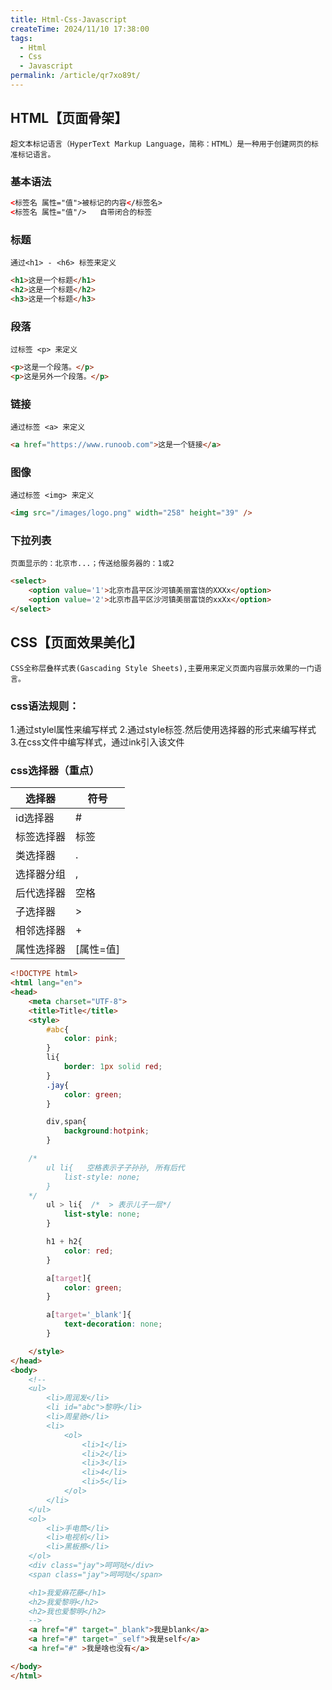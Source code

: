 ```yaml
---
title: Html-Css-Javascript
createTime: 2024/11/10 17:38:00
tags:
  - Html
  - Css
  - Javascript
permalink: /article/qr7xo89t/
---
```

## HTML【页面骨架】

`超文本标记语言（HyperText Markup Language，简称：HTML）是一种用于创建网页的标准标记语言。`

### 基本语法

```html
<标签名 属性="值">被标记的内容</标签名>
<标签名 属性="值"/>   自带闭合的标签
```

### 标题

`通过<h1> - <h6> 标签来定义`

```html
<h1>这是一个标题</h1>
<h2>这是一个标题</h2>
<h3>这是一个标题</h3>
```

### 段落

`过标签 <p> 来定义`

```html
<p>这是一个段落。</p>
<p>这是另外一个段落。</p>
```

### 链接

`通过标签 <a> 来定义`

```html
<a href="https://www.runoob.com">这是一个链接</a>
```

### 图像

`通过标签 <img> 来定义`

```html
<img src="/images/logo.png" width="258" height="39" />
```

### 下拉列表

`页面显示的：北京市...；传送给服务器的：1或2`

```html
<select>
    <option value='1'>北京市昌平区沙河镇美丽富饶的XXXx</option>
    <option value='2'>北京市昌平区沙河镇美丽富饶的xxXx</option>
</select>
```



## CSS【页面效果美化】

`CSS全称层叠样式表(Gascading Style Sheets),主要用来定义页面内容展示效果的一门语言。`

### css语法规则：

1.通过stylel属性来编写样式
2.通过style标签.然后使用选择器的形式来编写样式
3.在css文件中编写样式，通过ink引入该文件

### css选择器（重点）

| 选择器     | 符号      |
| ---------- | --------- |
| id选择器   | #         |
| 标签选择器 | 标签      |
| 类选择器   | .         |
| 选择器分组 | ,         |
| 后代选择器 | 空格      |
| 子选择器   | >         |
| 相邻选择器 | +         |
| 属性选择器 | [属性=值] |

```html
<!DOCTYPE html>
<html lang="en">
<head>
    <meta charset="UTF-8">
    <title>Title</title>
    <style>
        #abc{
            color: pink;
        }
        li{
            border: 1px solid red;
        }
        .jay{
            color: green;
        }

        div,span{
            background:hotpink;
        }

    /*
        ul li{   空格表示子子孙孙, 所有后代
            list-style: none;
        }
    */
        ul > li{  /*  > 表示儿子一层*/
            list-style: none;
        }

        h1 + h2{
            color: red;
        }

        a[target]{
            color: green;
        }

        a[target='_blank']{
            text-decoration: none;
        }

    </style>
</head>
<body>
    <!--
    <ul>
        <li>周润发</li>
        <li id="abc">黎明</li>
        <li>周星驰</li>
        <li>
            <ol>
                <li>1</li>
                <li>2</li>
                <li>3</li>
                <li>4</li>
                <li>5</li>
            </ol>
        </li>
    </ul>
    <ol>
        <li>手电筒</li>
        <li>电视机</li>
        <li>黑板擦</li>
    </ol>
    <div class="jay">呵呵哒</div>
    <span class="jay">呵呵哒</span>

    <h1>我爱麻花藤</h1>
    <h2>我爱黎明</h2>
    <h2>我也爱黎明</h2>
    -->
    <a href="#" target="_blank">我是blank</a>
    <a href="#" target="_self">我是self</a>
    <a href="#" >我是啥也没有</a>

</body>
</html>
```

